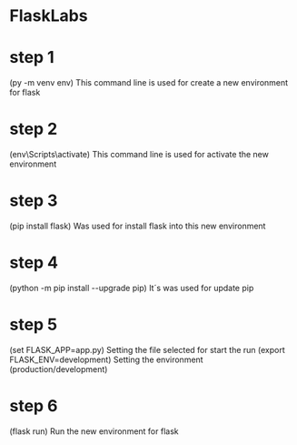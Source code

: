 # FlaskLabs

# step 1

(py -m venv env) This command line is used for create a new environment for flask

# step 2

(env\Scripts\activate) This command line is used for activate the new environment

# step 3

(pip install flask) Was used for install flask into this new environment

# step 4

(python -m pip install --upgrade pip) It´s was used for update pip

# step 5

(set FLASK_APP=app.py) Setting the file selected for start the run
(export FLASK_ENV=development) Setting the environment (production/development)

# step 6

(flask run) Run the new environment for flask

